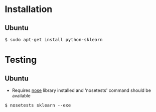 # Installation
## Ubuntu
<pre>
$ sudo apt-get install python-sklearn
</pre>

# Testing
## Ubuntu
- Requires [nose](http://somethingaboutorange.com/mrl/projects/nose/) library installed and 'nosetests' command should be available
<pre>
$ nosetests sklearn --exe
</pre>
